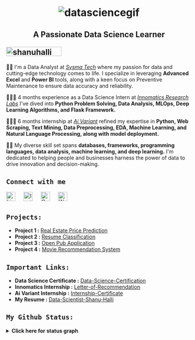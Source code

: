 <h1 align="center"><img src="https://miro.medium.com/v2/resize:fit:828/format:webp/0*tD5kEC2JYcKHH0zO.gif" alt="datasciencegif">
<h2 align="center">A Passionate Data Science Learner
<p align="left"><img src="https://komarev.com/ghpvc/?username=shanuhalli&label=Profile%20views&color=0e75b6&style=flat" alt="shanuhalli" height="25" width="150" /></p> </h2>

🔹💼 I'm a Data Analyst at *[Sysma Tech](https://www.sysmatech.com)* where my passion for data and cutting-edge technology comes to life. I specialize in leveraging **Advanced Excel** and **Power BI** tools, along with a keen focus on Preventive Maintenance to ensure data accuracy and reliability.

🔹👨‍💻 4 months experience as a Data Science Intern at *[Innomatics Research Labs](http://www.innomatics.in)* I've dived into **Python Problem Solving, Data Analysis, MLOps, Deep Learning Algorithms, and Flask Framework.**

🔹🧑‍🎓 6 months internship at *[Ai Variant](https://aivariant.com)* refined my expertise in **Python, Web Scraping, Text Mining, Data Preprocessing, EDA, Machine Learning, and Natural Language Processing, along with model deployment.**

🔹👯 My diverse skill set spans **databases, frameworks, programming languages, data analysis, machine learning, and deep learning.** I'm dedicated to helping people and businesses harness the power of data to drive innovation and decision-making.

## `Connect with me`
<div>
<p align="left">
<a href="https://www.linkedin.com/in/shanuhalli" target="_blank"><img alt="LinkedIn" width="25px" src="https://cdn-icons-png.flaticon.com/512/3536/3536505.png"></a> &emsp;
<a href="https://www.instagram.com/hallishanu" target="_blank"><img alt="Instagram" width="25px" src="https://cdn-icons-png.flaticon.com/512/1384/1384063.png"></a> &emsp;
<a href="mailto:shanuhalli@gmail.com" target="_blank"><img alt="Gmail" width="25px" src="https://cdn-icons-png.flaticon.com/512/5968/5968534.png"></a> &emsp;
<a href="https://api.whatsapp.com/send/?phone=%2B919860934650&text&type=phone_number&app_absent=0" target="_blank"><img alt="Whatsapp" width="25px" src="https://cdn-icons-png.flaticon.com/512/5968/5968841.png"></a>
</p>
</div>

## `Projects:`

- **Project 1 :** [Real Estate Price Prediction](https://github.com/shanuhalli/Project-Real-Estate-Price-Prediction)
- **Project 2 :** [Resume Classification](https://github.com/shanuhalli/Project-Resume-Classification)
- **Project 3 :** [Open Pub Application](https://github.com/shanuhalli/Project-Innomatics-Internship/tree/main/Fianl_Project%20Movie%20Recommender%20System)
- **Project 4 :** [Movie Recommendation System]()

## `Important Links:`

- **Data Science Certificate :** [Data-Science-Certification](https://drive.google.com/file/d/1NCjNytTQYSxv1D5NrUTTRIDDnRsqKBFv/view?usp=drive_link)
- **Innomatics Internship :** [Letter-of-Recommendation](https://drive.google.com/file/d/1ChU4aSoM737Eh9Cmp9kMvEaHArwv0wPs/view?usp=sharing)
- **Ai Variant Internship :** [Internship-Certificate](https://drive.google.com/file/d/1Vci5-s4mh8cC47ksPQyu4zUbfC1gymyc/view?usp=sharing)
- **My Resume :** [Data-Scientist-Shanu-Halli](https://drive.google.com/file/d/14DRlT-yRiLyI0h6HSP6-9uvqzDW5e-uS/view?usp=drive_link)

## `My Github Status:`
<details>
  <summary><b>Click here for status graph<b></summary>
  <br/>

<p align="center"><a href="https://github.com/shanuhalli"><img src="https://github-readme-stats.vercel.app/api/top-langs/?username=shanuhalli&langs_count=10&title_color=f97316&text_color=000000&icon_color=6366f1&bg_color=ffffff&locale=en&custom_title=Most%20Used%20Languages" alt="Most Used Languages" /></a></p>
<p align="center"><a href="http://www.github.com/shanuhalli"><img src="https://github-readme-stats.vercel.app/api?username=shanuhalli&show_icons=true&locale=en" alt="shanuhalli's GitHub Stats" /></a>
<a href="http://www.github.com/shanuhalli"><img src="https://github-readme-streak-stats.herokuapp.com/?user=shanuhalli&show_icons=true&locale=en" /></a></p>
